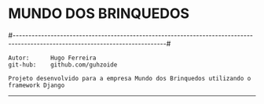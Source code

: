 # MUNDO DOS BRINQUEDOS

#------------------------------------------------------------------------------------------------------------------------------#
	
	Autor:		Hugo Ferreira                                                       
	git-hub:	github.com/guhzoide                                                     

	Projeto desenvolvido para a empresa Mundo dos Brinquedos utilizando o framework Django
-----------------------------------------------------------------------------------------------------------------------------------------------------------------------